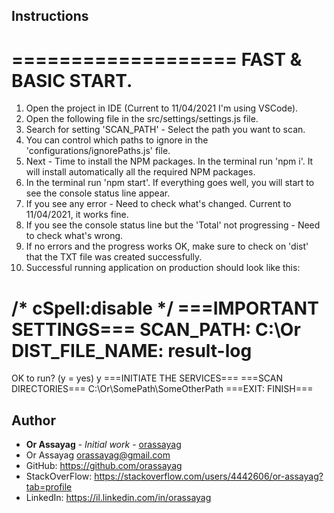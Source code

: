 ## Instructions

===================
FAST & BASIC START.
===================
1. Open the project in IDE (Current to 11/04/2021 I'm using VSCode).
2. Open the following file in the src/settings/settings.js file.
3. Search for setting 'SCAN_PATH' - Select the path you want to scan.
4. You can control which paths to ignore in the 'configurations/ignorePaths.js' file.
5. Next - Time to install the NPM packages. In the terminal run 'npm i'. It will install automatically all the required NPM packages.
6. In the terminal run 'npm start'. If everything goes well, you will start to see the console status line appear.
7. If you see any error - Need to check what's changed. Current to 11/04/2021, it works fine.
8. If you see the console status line but the 'Total' not progressing - Need to check what's wrong.
9. If no errors and the progress works OK, make sure to check on 'dist' that the TXT file was created successfully.
10. Successful running application on production should look like this:

/* cSpell:disable */
===IMPORTANT SETTINGS===
SCAN_PATH: C:\Or
DIST_FILE_NAME: result-log
========================
OK to run? (y = yes)
y
===INITIATE THE SERVICES===
===SCAN DIRECTORIES===
C:\Or\SomePath\\SomeOtherPath
===EXIT: FINISH===

## Author

* **Or Assayag** - *Initial work* - [orassayag](https://github.com/orassayag)
* Or Assayag <orassayag@gmail.com>
* GitHub: https://github.com/orassayag
* StackOverFlow: https://stackoverflow.com/users/4442606/or-assayag?tab=profile
* LinkedIn: https://il.linkedin.com/in/orassayag